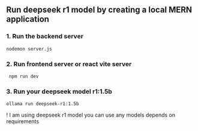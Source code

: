 ## Run deepseek r1 model by creating a local MERN application

### 1. Run the backend server 
```
nodemon server.js

```
### 2. Run frontend server or react vite server

```
 npm run dev

```

### 3. Run your deepseek model r1:1.5b

```
ollama run deepseek-r1:1.5b

```
! I am using deepseek r1 model you can use any models depends on requirements
